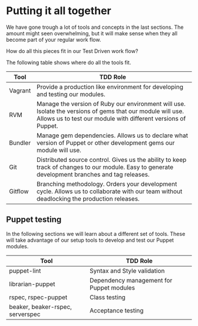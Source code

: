# Putting it all together

We have gone trough a lot of tools and concepts in the last sections. The amount might seen overwhelming, but it will make sense when they all become part of your regular work flow.

How do all this pieces fit in our Test Driven work flow?

The following table shows where do all the tools fit.

| Tool | TDD Role |
| -- | -- |
| Vagrant | Provide a production like environment for developing and testing our modules. |
| RVM | Manage the version of Ruby our environment will use. Isolate the versions of gems that our module will use. Allows us to test our module with different versions of Puppet. |
| Bundler | Manage gem dependencies. Allows us to declare what version of Puppet or other development gems our module will use. |
| Git | Distributed source control. Gives us the ability to keep track of changes to our module. Easy to generate development branches and tag releases.|
| Gitflow | Branching methodology. Orders your development cycle. Allows us to collaborate with our team without deadlocking the production releases.  |

## Puppet testing

In the following sections we will learn about a different set of tools. These will take advantage of our setup tools to develop and test our Puppet modules.

| Tool | TDD Role |
| -- | -- |
| puppet-lint | Syntax and Style validation |
| librarian-puppet | Dependency management for Puppet modules |
| rspec, rspec-puppet | Class testing |
| beaker, beaker-rspec, serverspec | Acceptance testing |

